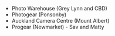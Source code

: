 - Photo Warehouse (Grey Lynn and CBD)
- Photogear (Ponsonby)
- Auckland Camera Centre (Mount Albert)
- Progear (Newmarket) - Sav and Matty
